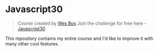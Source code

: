 # Javascript30 

> Course created by [Wes Bos](https://github.com/wesbos)
> Join the challenge for free here - [Javascript30](https://javascript30.com)

This repository contains my entire course and I'd like to improve it with many other cool features. 

